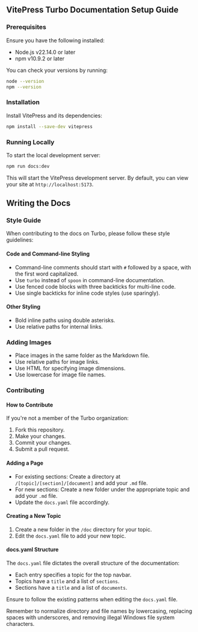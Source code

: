 ## VitePress Turbo Documentation Setup Guide

### Prerequisites

Ensure you have the following installed:

- Node.js v22.14.0 or later
- npm v10.9.2 or later

You can check your versions by running:

```bash
node --version
npm --version
```

### Installation

Install VitePress and its dependencies:

```bash
npm install --save-dev vitepress
```

### Running Locally

To start the local development server:

```bash
npm run docs:dev
```

This will start the VitePress development server. By default, you can view your site at `http://localhost:5173`.

## Writing the Docs

### Style Guide

When contributing to the docs on Turbo, please follow these style guidelines:

#### Code and Command-line Styling

- Command-line comments should start with `#` followed by a space, with the first word capitalized.
- Use `turbo` instead of `spoon` in command-line documentation.
- Use fenced code blocks with three backticks for multi-line code.
- Use single backticks for inline code styles (use sparingly).

#### Other Styling

- Bold inline paths using double asterisks.
- Use relative paths for internal links.

### Adding Images

- Place images in the same folder as the Markdown file.
- Use relative paths for image links.
- Use HTML for specifying image dimensions.
- Use lowercase for image file names.

### Contributing

#### How to Contribute

If you're not a member of the Turbo organization:
1. Fork this repository.
2. Make your changes.
3. Commit your changes.
4. Submit a pull request.

#### Adding a Page

- For existing sections: Create a directory at `/[topic]/[section]/[document]` and add your `.md` file.
- For new sections: Create a new folder under the appropriate topic and add your `.md` file.
- Update the `docs.yaml` file accordingly.

#### Creating a New Topic

1. Create a new folder in the `/doc` directory for your topic.
2. Edit the `docs.yaml` file to add your new topic.

#### docs.yaml Structure

The `docs.yaml` file dictates the overall structure of the documentation:

- Each entry specifies a topic for the top navbar.
- Topics have a `title` and a list of `sections`.
- Sections have a `title` and a list of `documents`.

Ensure to follow the existing patterns when editing the `docs.yaml` file.

Remember to normalize directory and file names by lowercasing, replacing spaces with underscores, and removing illegal Windows file system characters.
